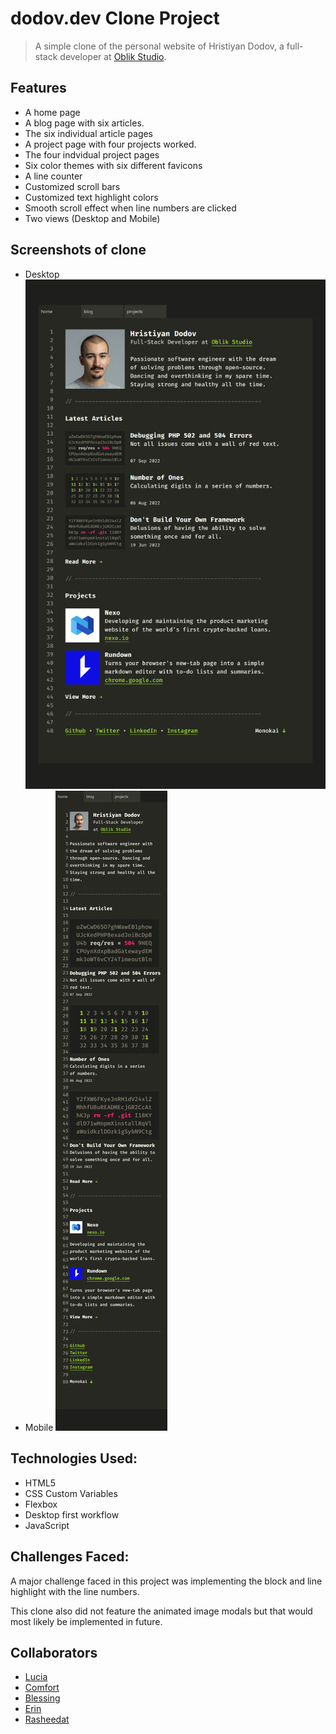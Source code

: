 # dodov.dev Clone Project

> A simple clone of the personal website of Hristiyan Dodov, a full-stack developer at [Oblik Studio](https://oblik.studio/).

## Features

-   A home page
-   A blog page with six articles.
-   The six individual article pages
-   A project page with four projects worked.
-   The four indvidual project pages
-   Six color themes with six different favicons
-   A line counter
-   Customized scroll bars
-   Customized text highlight colors
-   Smooth scroll effect when line numbers are clicked
-   Two views (Desktop and Mobile)

## Screenshots of clone

-   Desktop
    ![](./images/desktop-view.png)
-   Mobile
    ![](./images/mobile-design.png)

## Technologies Used:

-   HTML5
-   CSS Custom Variables
-   Flexbox
-   Desktop first workflow
-   JavaScript

## Challenges Faced:

A major challenge faced in this project was implementing the block and line highlight with the line numbers.

This clone also did not feature the animated image modals but that would most likely be implemented in future.

## Collaborators

-   [Lucia](https://github.com/ChinatuL)
-   [Comfort](https://github.com/Comiluve2002)
-   [Blessing](https://github.com/Princessb1)
-   [Erin](https://github.com/Erinayo0000)
-   [Rasheedat](https://github.com/Rashidamosi)
